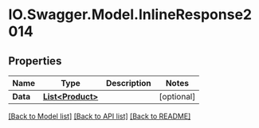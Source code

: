 # IO.Swagger.Model.InlineResponse2014
## Properties

Name | Type | Description | Notes
------------ | ------------- | ------------- | -------------
**Data** | [**List&lt;Product&gt;**](Product.md) |  | [optional] 

[[Back to Model list]](../README.md#documentation-for-models) [[Back to API list]](../README.md#documentation-for-api-endpoints) [[Back to README]](../README.md)

